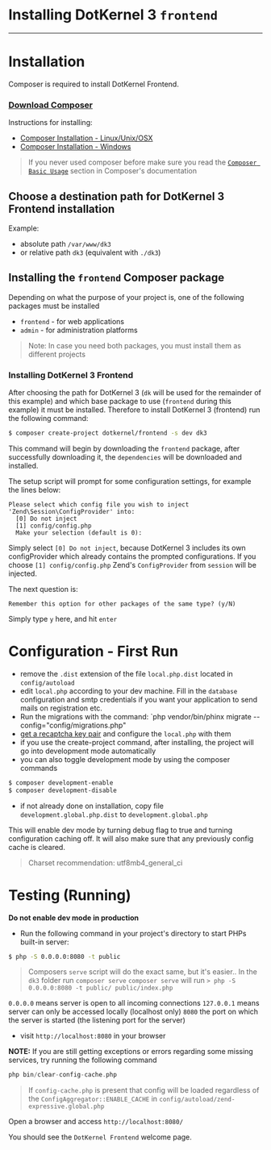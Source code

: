 # Installing DotKernel 3 `frontend`
---

# Installation

Composer is required to install DotKernel Frontend.

### [Download Composer](https://getcomposer.org)

Instructions for installing:
* [Composer Installation -  Linux/Unix/OSX](https://getcomposer.org/doc/00-intro.md#installation-linux-unix-osx)
* [Composer Installation - Windows](https://getcomposer.org/doc/00-intro.md#installation-windows)

> If you never used composer before make sure you read the [`Composer Basic Usage`](https://getcomposer.org/doc/01-basic-usage.md) section in Composer's documentation

## Choose a destination path for DotKernel 3 Frontend installation
Example:
* absolute path `/var/www/dk3`
* or relative path `dk3` (equivalent with `./dk3`)

## Installing the `frontend` Composer package

Depending on what the purpose of your project is, one of the following packages must be installed
 * `frontend` - for web applications
 * `admin` - for administration platforms

> Note: In case you need both packages, you must install them as different projects

### Installing DotKernel 3 Frontend

After choosing the path for DotKernel 3 (`dk` will be used for the remainder of this example) and which base package to use (`frontend` during this example) it must be installed. Therefore to install DotKernel 3 (frontend) run the following command:

```bash
$ composer create-project dotkernel/frontend -s dev dk3
```

This command will begin by downloading the `frontend` package, after successfully downloading it, the `dependencies` will be downloaded and installed.

The setup script will prompt for some configuration settings, for example the lines below:

```shell
Please select which config file you wish to inject 'Zend\Session\ConfigProvider' into:
  [0] Do not inject
  [1] config/config.php
  Make your selection (default is 0):
```

Simply select `[0] Do not inject`, because DotKernel 3 includes its own configProvider which already contains the prompted configurations.
If you choose `[1] config/config.php` Zend's `ConfigProvider` from `session` will be injected.

The next question is:

`Remember this option for other packages of the same type? (y/N)`

Simply type `y` here, and hit `enter`

# Configuration - First Run

* remove the `.dist` extension of the file `local.php.dist` located in `config/autoload`
* edit `local.php` according to your dev machine. Fill in the `database` configuration and smtp credentials if you want your application to send mails on registration etc.
* Run the migrations with the command: `php vendor/bin/phinx migrate --config="config/migrations.php"
* [get a recaptcha key pair](https://www.google.com/recaptcha/admin) and configure the `local.php` with them
* if you use the create-project command, after installing, the project will go into development mode automatically
* you can also toggle development mode by using the composer commands
```bash
$ composer development-enable
$ composer development-disable
```
* if not already done on installation, copy file `development.global.php.dist` to `development.global.php`

This will enable dev mode by turning debug flag to true and turning configuration caching off. It will also make sure that any previously config cache is cleared.

> Charset recommendation: utf8mb4_general_ci

# Testing (Running)

**Do not enable dev mode in production**

* Run the following command in your project's directory to start PHPs built-in server:

```bash
$ php -S 0.0.0.0:8080 -t public
```

> Composers `serve` script will do the exact same, but it's easier..
> In the `dk3` folder run `composer serve`
> `composer serve` will run `> php -S 0.0.0.0:8080 -t public/ public/index.php`

`0.0.0.0` means server is open to all incoming connections
`127.0.0.1` means server can only be accessed locally (localhost only)
`8080` the port on which the server is started (the listening port for the server)

* visit `http://localhost:8080` in your browser

**NOTE:**
If you are still getting exceptions or errors regarding some missing services, try running the following command
```php
php bin/clear-config-cache.php
```

> If `config-cache.php` is present that config will be loaded regardless of the `ConfigAggregator::ENABLE_CACHE` in `config/autoload/zend-expressive.global.php`

Open a browser and access `http://localhost:8080/`

You should see the `DotKernel Frontend` welcome page.
